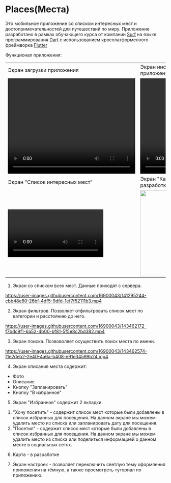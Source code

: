 # Places(Места)

Это мобильное приложение со списком интересных мест и достопримечательностей для путешествий по миру.
Приложение разработано в рамках обучающего курса от компании [Surf](https://education.surf.ru/) на языке программирования [Dart](https://dart.dev/) с использованием кросплатформенного фреймворка [Flutter](https://flutter.dev/)

Функционал приложения:

<table>
  <tr> <td>Экран загрузки приложения</td> <td>Экран инструкции(туториал) при входе в приложение</td></tr>
  <tr>
    <td><video src="https://user-images.githubusercontent.com/16900043/149887113-cacb7338-4eed-49c9-94ff-1669d5e16c1d.mp4" width="400" height="300"></video></td>
    <td><video src="https://user-images.githubusercontent.com/16900043/149888435-01db6dc6-0a6b-42ee-8b1a-c8d5cdd99607.mp4" width="400" height="300"></video></td>
  </tr>
  <tr> <td>Экран "Список интересных мест"</td> <td>Экран "Карта интересных мест (находится в разработке)"</td></tr>
  <tr>
    <td><video src="https://user-images.githubusercontent.com/16900043/149889318-f6d3d2ce-18bc-42ec-a461-8a7a4d2cac79.mp4"></video></td>
    <td><img src="https://user-images.githubusercontent.com/16900043/149889510-f8292e6c-cf63-4053-b29c-b1af6e58a0a0.png" width=270></td>
  </tr>
 </table>








1) Экран со списком всех мест. Данные приходят с сервера.



https://user-images.githubusercontent.com/16900043/141295244-cbb48e60-26bf-4df5-9dfd-1ef7f52111b3.mp4



2) Экран фильтров. Позволяет отфильтровать список мест по категории и расстоянию до него.


https://user-images.githubusercontent.com/16900043/143462172-f7bdc9f1-6a52-4b00-bf81-5f5e8c2bd382.mp4




3) Экран поиска. Позвоволяет осуществить поиск места по имени.


https://user-images.githubusercontent.com/16900043/143462574-f1e2deb2-2e40-4a6a-b408-e91e34599b24.mp4




4) Экран описания места содержит: 
  - Фото
  - Описание
  - Кнопку "Запланировать"
  - Кнопку "В избранное"

5) Экран "Избранное" содержит 2 вкладки:
  1. "Хочу посетить" - содержит список мест которые были добавлены в список избранных для посещения. На данном экране мы можем удалить место из списка или запланировать дату для посещения.
  2. "Посетил" - содержит список мест которые были добавлены в список избранных для посещения. На данном экране мы можем удалить место из списка или поделиться информацией о данном месте в социальных сетях.

6) Карта - в разработке

7) Экран настроек - позволяет переключить светлую тему оформления приложения на тёмную, а также просмотреть туториал по приложению.


